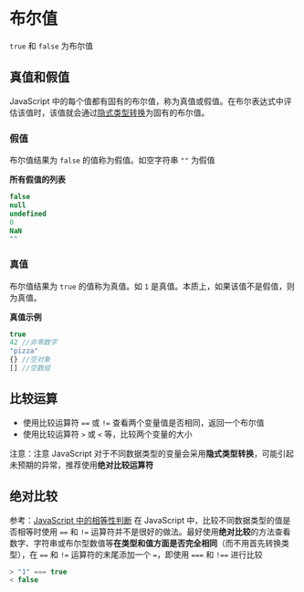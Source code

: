 # 布尔值
`true` 和 `false` 为布尔值
## 真值和假值
JavaScript 中的每个值都有固有的布尔值，称为真值或假值。在布尔表达式中评估该值时，该值就会通过[隐式类型转换](D:/Front_end/JavaScript/基本语法.md)为固有的布尔值。

### 假值
布尔值结果为 `false` 的值称为假值。如空字符串 `""` 为假值

**所有假值的列表**
```javascript
false
null
undefined
0
NaN
""
```

### 真值
布尔值结果为 `true` 的值称为真值。如 `1` 是真值。本质上，如果该值不是假值，则为真值。

**真值示例**
```javascript
true
42 //非零数字
"pizza"
{} //空对象
[] //空数组
```

## 比较运算
* 使用比较运算符 `==` 或 `!=` 查看两个变量值是否相同，返回一个布尔值
* 使用比较运算符 `>` 或 `<` 等，比较两个变量的大小

注意：注意 JavaScript 对于不同数据类型的变量会采用**隐式类型转换**，可能引起未预期的异常，推荐使用**绝对比较运算符**

## 绝对比较
参考：[JavaScript 中的相等性判断](https://developer.mozilla.org/zh-CN/docs/Web/JavaScript/Equality_comparisons_and_sameness)
在 JavaScript 中，比较不同数据类型的值是否相等时使用 `==` 和 `!=` 运算符并不是很好的做法。最好使用**绝对比较**的方法查看数字、字符串或布尔型数值等**在类型和值方面是否完全相同**（而不用首先转换类型），在 `==` 和 `!=` 运算符的末尾添加一个 `=`，即使用 `===` 和 `!==` 进行比较

```javascript
> "1" === true
< false
```